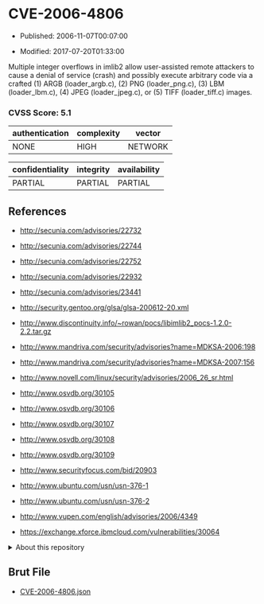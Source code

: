 # CVE-2006-4806

- Published: 2006-11-07T00:07:00

- Modified: 2017-07-20T01:33:00

Multiple integer overflows in imlib2 allow user-assisted remote attackers to cause a denial of service (crash) and possibly execute arbitrary code via a crafted (1) ARGB (loader_argb.c), (2) PNG (loader_png.c), (3) LBM (loader_lbm.c), (4) JPEG (loader_jpeg.c), or (5) TIFF (loader_tiff.c) images.

### CVSS Score: **5.1**

| authentication | complexity | vector |
| --- | --- | --- |
| NONE | HIGH | NETWORK |

| confidentiality | integrity | availability |
| --- | --- | --- |
| PARTIAL | PARTIAL | PARTIAL |

## References

* http://secunia.com/advisories/22732

* http://secunia.com/advisories/22744

* http://secunia.com/advisories/22752

* http://secunia.com/advisories/22932

* http://secunia.com/advisories/23441

* http://security.gentoo.org/glsa/glsa-200612-20.xml

* http://www.discontinuity.info/~rowan/pocs/libimlib2_pocs-1.2.0-2.2.tar.gz

* http://www.mandriva.com/security/advisories?name=MDKSA-2006:198

* http://www.mandriva.com/security/advisories?name=MDKSA-2007:156

* http://www.novell.com/linux/security/advisories/2006_26_sr.html

* http://www.osvdb.org/30105

* http://www.osvdb.org/30106

* http://www.osvdb.org/30107

* http://www.osvdb.org/30108

* http://www.osvdb.org/30109

* http://www.securityfocus.com/bid/20903

* http://www.ubuntu.com/usn/usn-376-1

* http://www.ubuntu.com/usn/usn-376-2

* http://www.vupen.com/english/advisories/2006/4349

* https://exchange.xforce.ibmcloud.com/vulnerabilities/30064

<details>
<summary>About this repository</summary> 

  This repository is part of the project [Live Hack CVE](https://github.com/Live-Hack-CVE). Main website can be found [www.live-hack.org](https://www.live-hack.org) 
  
  Made by [Sn0wAlice](https://github.com/Sn0wAlice) for the people that care about security and need to have a feed of the latest CVEs. Hope you enjoy it, don't forget to star the repo and follow me on [Twitter](https://twitter.com/Sn0wAlice) and [Github](https://github.com/Sn0wAlice). And that is my [personnal website](https://www.alice-snow.me/)

  - [Home Page](https://github.com/Live-Hack-CVE)
  - [Framework](https://github.com/Live-Hack-CVE/cve-framework)
  - [CVE database](https://github.com/Live-Hack-CVE/full_database)
  - [Changelog](https://github.com/Live-Hack-CVE/Changelog)
</details>

## Brut File

* [CVE-2006-4806.json](https://raw.githubusercontent.com/Live-Hack-CVE/full_database/main/cves/2006/CVE-2006-4806.json)

